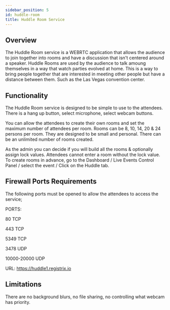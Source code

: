 ```yaml
---
sidebar_position: 5
id: huddle-room
title: Huddle Room Service
---
```


## Overview

The Huddle Room service is a WEBRTC application that allows the audience to join together into rooms and have a discussion that isn't centered around a speaker. Huddle Rooms are used by the audience to talk amoung themselves in a way that watch parties evolved at home.  This is a way to bring people together that are interested in meeting other people but have a distance between them. Such as the Las Vegas convention center.

## Functionality

The Huddle Room service is designed to be simple to use to the attendees. There is a hang up button, select microphone, select webcam buttons.

You can allow the attendees to create their own rooms and set the maximum number of attendees per room.  Rooms can be 8, 10, 14, 20 & 24 persons per room.  They are designed to be small and personal. There can be an unlimited number of rooms created.

As the admin you can decide if you will build all the rooms & optionally assign lock values. Attendees cannot enter a room without the lock value. To create rooms in advance, go to the Dashboard / Live Events Control Panel / select the event / Click on the Huddle tab.


## Firewall Ports Requirements

The following ports must be opened to allow the attendees to access the service;

PORTS:

80 TCP

443 TCP

5349 TCP

3478 UDP

10000-20000 UDP


URL: 
https://huddle1.registrix.io




## Limitations

There are no background blurs, no file sharing, no controlling what webcam has priority.
